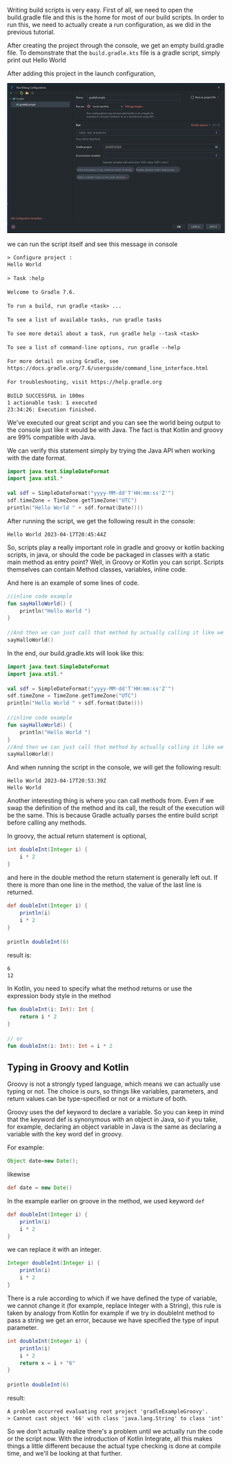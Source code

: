 Writing build scripts is very easy.
First of all, we need to open the build.gradle file and this is the home for most of our build scripts.
In order to run this, we need to actually create a run configuration, as we did in the previous tutorial.

After creating the project through the console, we get an empty build.gradle file.
To demonstrate that the `build.gradle.kts` file is a gradle script, simply print out Hello World

After adding this project in the launch configuration,

![img.png](img/printHelloWorld.png)

we can run the script itself and see this message in console

```shell
> Configure project :
Hello World

> Task :help

Welcome to Gradle 7.6.

To run a build, run gradle <task> ...

To see a list of available tasks, run gradle tasks

To see more detail about a task, run gradle help --task <task>

To see a list of command-line options, run gradle --help

For more detail on using Gradle, see https://docs.gradle.org/7.6/userguide/command_line_interface.html

For troubleshooting, visit https://help.gradle.org

BUILD SUCCESSFUL in 100ms
1 actionable task: 1 executed
23:34:26: Execution finished.
```

We've executed our great script and you can see the world being output to the console just like it would be with Java.
The fact is that Kotlin and groovy are 99% compatible with Java.

We can verify this statement simply by trying the Java API when working with the date format.

```kotlin
import java.text.SimpleDateFormat
import java.util.*

val sdf = SimpleDateFormat("yyyy-MM-dd'T'HH:mm:ss'Z'")
sdf.timeZone = TimeZone.getTimeZone("UTC")
println("Hello World " + sdf.format(Date()))
```

After running the script, we get the following result in the console:

```shell
Hello World 2023-04-17T20:45:44Z
```

So, scripts play a really important role in gradle and groovy or kotlin backing scripts, in java, or should the code be
packaged in classes with a static main method as entry point? Well, in Groovy or Kotlin you can script. Scripts
themselves can contain Method classes, variables, inline code.

And here is an example of some lines of code.

```kotlin
//inline code example
fun sayHalloWorld() {
    println("Hello World ")
}

//And then we can just call that method by actually calling it like we would do in Java with hello
sayHalloWorld()
```

In the end, our build.gradle.kts will look like this:

```kotlin
import java.text.SimpleDateFormat
import java.util.*

val sdf = SimpleDateFormat("yyyy-MM-dd'T'HH:mm:ss'Z'")
sdf.timeZone = TimeZone.getTimeZone("UTC")
println("Hello World " + sdf.format(Date()))

//inline code example
fun sayHalloWorld() {
    println("Hello World ")
}
//And then we can just call that method by actually calling it like we would do in Java with hello
sayHalloWorld()
```

And when running the script in the console, we will get the following result:

```shell
Hello World 2023-04-17T20:53:39Z
Hello World 
```

Another interesting thing is where you can call methods from. Even if we swap the definition of the method and its call,
the result of the execution will be the same. This is because Gradle actually parses the entire build script before
calling any methods.

In groovy, the actual return statement is optional,

```groovy
int doubleInt(Integer i) {
    i * 2
}
```

and here in the double method the return statement is generally left out. If there is more than one line in the method,
the value of the last line is returned.

```groovy
def doubleInt(Integer i) {
    println(i)
    i * 2
}

println doubleInt(6)
```

result is:

```shell
6
12
```

In Kotlin, you need to specify what the method returns or use the expression
body style in the method

```kotlin
fun doubleInt(i: Int): Int {
    return i * 2
}

// or
fun doubleInt(i: Int): Int = i * 2
```

## Typing in Groovy and Kotlin ##

Groovy is not a strongly typed language, which means we can actually use typing or not.
The choice is ours, so things like variables, parameters, and return values can be type-specified or not or a mixture of
both.

Groovy uses the def keyword to declare a variable. So you can keep in mind that the keyword def is synonymous with an
object in Java, so if you take, for example, declaring an object variable in Java is the same as declaring a variable
with the key word def in groovy.

For example:

```java
Object date=new Date();
```

likewise

```groovy
def date = new Date()
```

In the example earlier on groove in the method, we used keyword `def`

```groovy
def doubleInt(Integer i) {
    println(i)
    i * 2
}
```

we can replace it with an integer.

```groovy
Integer doubleInt(Integer i) {
    println(i)
    i * 2
}
```

There is a rule according to which if we have defined the type of variable, we cannot change it (for example, replace
Integer with a String), this rule is taken by analogy from Kotlin for example if we try in doubleInt method to pass a
string we get an error, because we have specified the type of input parameter.

```groovy
int doubleInt(Integer i) {
    println(i)
    i * 2
    return x = i + "6"
}

println doubleInt(6)
```

result:

```shell
A problem occurred evaluating root project 'gradleExampleGroovy'.
> Cannot cast object '66' with class 'java.lang.String' to class 'int'
```

So we don't actually realize there's a problem until we actually run the code or the script now. With the introduction of
Kotlin Integrate, all this makes things a little different because the actual type checking is done at compile time,
and we'll be looking at that further.